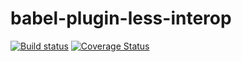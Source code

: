 # babel-plugin-less-interop

[![Build
status](https://travis-ci.org/chcokr/babel-plugin-less-interop.svg)](https://travis-ci.org/chcokr/babel-plugin-less-interop)
[![Coverage
Status](https://coveralls.io/repos/chcokr/babel-plugin-less-interop/badge.svg?branch=master&service=github)](https://coveralls.io/github/chcokr/babel-plugin-less-interop?branch=master)
